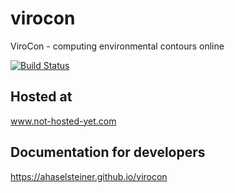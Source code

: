 # virocon
ViroCon -  computing environmental contours online

[![Build Status](https://travis-ci.org/ahaselsteiner/virocon.svg?branch=master)](https://travis-ci.org/ahaselsteiner/virocon)  


## Hosted at
www.not-hosted-yet.com

## Documentation for developers
https://ahaselsteiner.github.io/virocon
